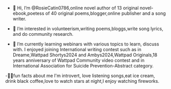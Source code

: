 - 👋 Hi, I’m @RosieCatin0786,online novel author of 13 original novel-ebook,poetess of 40 original poems,blogger,online publisher and a song writer.

- 👀 I’m interested in volunteerism,writing poems,bloggs,write song lyrics, and do community research.

- 🌱 I’m currently learning webinars with various topics to learn, discuss with.
I enjoyed joining International  writing contest such as in Dreame,Wattpad
Shortys2024 and Ambys2024,Wattpad Originals,18 years anniversary of Wattpad Community video contest and in International Association for Suicide Prevention-Abstract category.

-📌📌fun facts about me I'm introvert, love listening songs,eat ice cream, drink black coffee,love to watch stars at night,I enjoy watching fireworks.